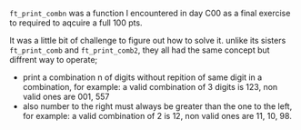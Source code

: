```ft_print_combn``` was a function I encountered in day C00 as a final exercise to required to aqcuire a full 100 pts.

It was a little bit of challenge to figure out how to solve it. unlike its sisters ```ft_print_comb``` and ```ft_print_comb2```, they all had the same concept but diffrent way to operate;
- print a combination n of digits without repition of same digit in a combination, for example: a valid combination of 3 digits is 123, non valid ones are 001, 557 
-  also number to the right must always be greater than the one to the left, for example: a valid combination of 2 is 12, non valid ones are 11, 10, 98.
